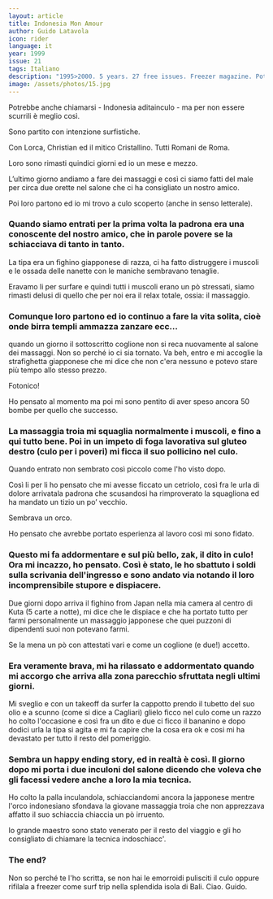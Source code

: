 ```yaml
---
layout: article
title: Indonesia Mon Amour
author: Guido Latavola
icon: rider
language: it
year: 1999
issue: 21
tags: Italiano
description: "1995>2000. 5 years. 27 free issues. Freezer magazine. Potrebbe anche chiamarsi - Indonesia aditainculo - ma per non essere scurrili è meglio così. Sono partito con intenzione surfistiche. Con Lorca, Christian ed il mitico Cristallino. Tutti Romani de Roma. Loro sono rimasti quindici giorni ed io un mese e mezzo."
image: /assets/photos/15.jpg
---
```


Potrebbe anche chiamarsi - Indonesia aditainculo - ma per non essere scurrili è meglio così.

Sono partito con intenzione surfistiche.

Con Lorca, Christian ed il mitico Cristallino. Tutti Romani de Roma.

Loro sono rimasti quindici giorni ed io un mese e mezzo.

L’ultimo giorno andiamo a fare dei massaggi e così ci siamo fatti del male per circa due orette nel salone che ci ha consigliato un nostro amico.

Poi loro partono ed io mi trovo a culo scoperto (anche in senso letterale).

### Quando siamo entrati per la prima volta la padrona era una conoscente del nostro amico, che in parole povere se la schiacciava di tanto in tanto.  

La tipa era un fighino giapponese di razza, ci ha fatto distruggere i muscoli e le ossada delle nanette con le maniche sembravano tenaglie.

Eravamo li per surfare e quindi tutti i muscoli erano un pò stressati, siamo rimasti delusi di quello che per noi era il relax totale, ossia: il massaggio.

### Comunque loro partono ed io continuo a fare la vita solita, cioè onde birra templi ammazza zanzare ecc...
quando un giorno il sottoscritto coglione non si reca nuovamente al salone dei massaggi.
Non so perché io ci sia tornato.
Va beh, entro e mi accoglie la strafighetta giapponese che mi dice che non c'era nessuno e potevo stare più tempo allo stesso prezzo.

Fotonico!

Ho pensato al momento ma poi mi sono pentito di aver speso ancora 50 bombe per quello che successo.

### La massaggia troia mi squaglia normalmente i muscoli, e fino a qui tutto bene. Poi in un impeto di foga lavorativa sul gluteo destro (culo per i poveri) mi ficca il suo pollicino nel culo.

Quando entrato non sembrato così piccolo come l'ho visto dopo.

Così li per li ho pensato che mi avesse ficcato un cetriolo, così fra le urla di dolore arrivatala padrona che scusandosi ha rimproverato la squagliona ed ha mandato un tizio un po’ vecchio.

Sembrava un orco.

Ho pensato che avrebbe portato esperienza al lavoro così mi sono fidato.

### Questo mi fa addormentare e sul più bello, zak, il dito in culo! Ora mi incazzo, ho pensato. Così è stato, le ho sbattuto i soldi sulla scrivania dell'ingresso e sono andato via notando il loro incomprensibile stupore e dispiacere.

Due giorni dopo arriva il fighino from Japan nella mia camera al centro di Kuta (5 carte a notte), mi dice che le dispiace e che ha portato tutto per farmi personalmente un massaggio japponese che quei puzzoni di dipendenti suoi non potevano farmi.

Se la mena un pò con attestati vari e come un coglione (e due!) accetto.

### Era veramente brava, mi ha rilassato e addormentato quando mi accorgo che arriva alla zona parecchio sfruttata negli ultimi giorni.

Mi sveglio e con un takeoff da surfer la cappotto prendo il tubetto del suo olio e a scunno (come si dice a Cagliari) glielo ficco nel culo come un razzo ho colto l'occasione e così fra un dito e due ci ficco il bananino e dopo dodici urla la tipa si agita e mi fa capire che la cosa era ok e cosi mi ha devastato per tutto il resto del pomeriggio.

### Sembra un happy ending story, ed in realtà è così. Il giorno dopo mi porta i due inculoni del salone dicendo che voleva che gli facessi vedere anche a loro la mia tecnica.

Ho colto la palla inculandola, schiacciandomi ancora la japponese mentre l'orco indonesiano sfondava la giovane massaggia troia che non apprezzava affatto il suo schiaccia chiaccia un pò irruento.

Io grande maestro sono stato venerato per il resto del viaggio e gli ho consigliato di chiamare la tecnica indoschiacc'.

### The end?

Non so perché te l'ho scritta, se non hai le emorroidi pulisciti il culo oppure rifilala a freezer come surf trip nella splendida isola di Bali.
Ciao.
Guido.
